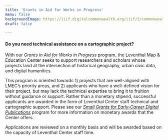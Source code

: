 ```yaml
---
title: 'Grants in Aid for Works in Progress'
menu: false
backgroundImage: https://iiif.digitalcommonwealth.org/iiif/2/commonwealth:3f463366g/1292,3248,8404,3417/1200,/0/default.jpg
draft: false

---
```


#### Do you need technical assistance on a cartographic project?

With our *Grants in Aid for Works in Progress* program, the Leventhal Map & Education Center seeks to support researchers and scholars whose projects land at the intersection of historical geography, urban civic data, and digital humanities.

This program is oriented towards 1) projects that are well-aligned with LMEC’s priority areas, and 2) applicants who have a well-defined vision for their project, but may lack the technical expertise to bring it to fruition without guidance or support. Rather than a monetary stipend, successful applicants are awarded in the form of Leventhal Center staff technical and cartographic support. Please see our *[Small Grants for Early-Career Digital Publications](./digital-publication-small-grants.md)* program for more information on monetary awards that the Center offers.

Applications are reviewed on a monthly basis and will be awarded based on the capacity of Leventhal Center staff time.

<iframe data-tally-src="https://tally.so/embed/nr5REl?alignLeft=1&hideTitle=1&transparentBackground=1&dynamicHeight=1" loading="lazy" width="100%" height="2097" frameborder="0" marginheight="0" marginwidth="0" title="Cartography, Visualization, and Data Project Support for Individuals and Groups - Applications"></iframe><script>var d=document,w="https://tally.so/widgets/embed.js",v=function(){"undefined"!=typeof Tally?Tally.loadEmbeds():d.querySelectorAll("iframe[data-tally-src]:not([src])").forEach((function(e){e.src=e.dataset.tallySrc}))};if("undefined"!=typeof Tally)v();else if(d.querySelector('script[src="'+w+'"]')==null){var s=d.createElement("script");s.src=w,s.onload=v,s.onerror=v,d.body.appendChild(s);}</script>